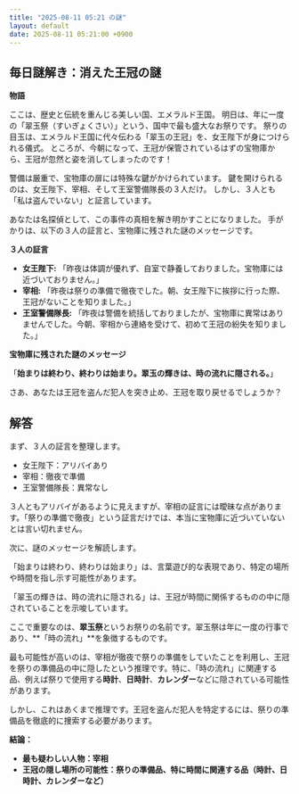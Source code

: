```yaml
---
title: "2025-08-11 05:21 の謎"
layout: default
date: 2025-08-11 05:21:00 +0900
---
```

## 毎日謎解き：消えた王冠の謎

**物語**

ここは、歴史と伝統を重んじる美しい国、エメラルド王国。
明日は、年に一度の「翠玉祭（すいぎょくさい）」という、国中で最も盛大なお祭りです。
祭りの目玉は、エメラルド王国に代々伝わる「翠玉の王冠」を、女王陛下が身につけられる儀式。
ところが、今朝になって、王冠が保管されているはずの宝物庫から、王冠が忽然と姿を消してしまったのです！

警備は厳重で、宝物庫の扉には特殊な鍵がかけられています。
鍵を開けられるのは、女王陛下、宰相、そして王室警備隊長の３人だけ。
しかし、３人とも「私は盗んでいない」と証言しています。

あなたは名探偵として、この事件の真相を解き明かすことになりました。
手がかりは、以下の３人の証言と、宝物庫に残された謎のメッセージです。

**３人の証言**

*   **女王陛下:** 「昨夜は体調が優れず、自室で静養しておりました。宝物庫には近づいておりません。」
*   **宰相:** 「昨夜は祭りの準備で徹夜でした。朝、女王陛下に挨拶に行った際、王冠がないことを知りました。」
*   **王室警備隊長:** 「昨夜は警備を統括しておりましたが、宝物庫に異常はありませんでした。今朝、宰相から連絡を受けて、初めて王冠の紛失を知りました。」

**宝物庫に残された謎のメッセージ**

「**始まりは終わり、終わりは始まり。翠玉の輝きは、時の流れに隠される。**」

さあ、あなたは王冠を盗んだ犯人を突き止め、王冠を取り戻せるでしょうか？

## 解答

まず、３人の証言を整理します。

*   女王陛下：アリバイあり
*   宰相：徹夜で準備
*   王室警備隊長：異常なし

３人ともアリバイがあるように見えますが、宰相の証言には曖昧な点があります。「祭りの準備で徹夜」という証言だけでは、本当に宝物庫に近づいていないとは言い切れません。

次に、謎のメッセージを解読します。

「始まりは終わり、終わりは始まり」は、言葉遊び的な表現であり、特定の場所や時間を指し示す可能性があります。

「翠玉の輝きは、時の流れに隠される」は、王冠が時間に関係するものの中に隠されていることを示唆しています。

ここで重要なのは、**翠玉祭**というお祭りの名前です。翠玉祭は年に一度の行事であり、**「時の流れ」**を象徴するものです。

最も可能性が高いのは、宰相が徹夜で祭りの準備をしていたことを利用し、王冠を祭りの準備品の中に隠したという推理です。特に、「時の流れ」に関連する品、例えば祭りで使用する**時計**、**日時計**、**カレンダー**などに隠されている可能性があります。

しかし、これはあくまで推理です。王冠を盗んだ犯人を特定するには、祭りの準備品を徹底的に捜索する必要があります。

**結論：**

*   **最も疑わしい人物：宰相**
*   **王冠の隠し場所の可能性：祭りの準備品、特に時間に関連する品（時計、日時計、カレンダーなど）**
